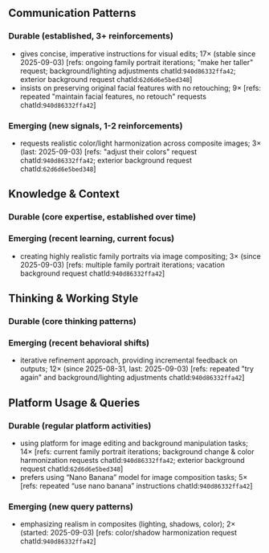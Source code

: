 ## Communication Patterns
### Durable (established, 3+ reinforcements)
- gives concise, imperative instructions for visual edits; 17× (stable since 2025-09-03) [refs: ongoing family portrait iterations; "make her taller" request; background/lighting adjustments chatId:`940d86332ffa42`; exterior background request chatId:`62d6d6e5bed348`]
- insists on preserving original facial features with no retouching; 9× [refs: repeated "maintain facial features, no retouch" requests chatId:`940d86332ffa42`]

### Emerging (new signals, 1-2 reinforcements)
- requests realistic color/light harmonization across composite images; 3× (last: 2025-09-03) [refs: "adjust their colors" request chatId:`940d86332ffa42`; exterior background request chatId:`62d6d6e5bed348`]

## Knowledge & Context
### Durable (core expertise, established over time)

### Emerging (recent learning, current focus)
- creating highly realistic family portraits via image compositing; 3× (since 2025-09-03) [refs: multiple family portrait iterations; vacation background request chatId:`940d86332ffa42`]

## Thinking & Working Style
### Durable (core thinking patterns)

### Emerging (recent behavioral shifts)
- iterative refinement approach, providing incremental feedback on outputs; 12× (since 2025-08-31, last: 2025-09-03) [refs: repeated "try again" and background/lighting adjustments chatId:`940d86332ffa42`]

## Platform Usage & Queries
### Durable (regular platform activities)
- using platform for image editing and background manipulation tasks; 14× [refs: current family portrait iterations; background change & color harmonization requests chatId:`940d86332ffa42`; exterior background request chatId:`62d6d6e5bed348`]
- prefers using “Nano Banana” model for image composition tasks; 5× [refs: repeated “use nano banana” instructions chatId:`940d86332ffa42`]

### Emerging (new query patterns)
- emphasizing realism in composites (lighting, shadows, color); 2× (started: 2025-09-03) [refs: color/shadow harmonization request chatId:`940d86332ffa42`]